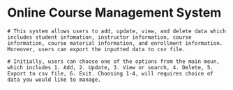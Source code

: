 # Online Course Management System
    # This system allows users to add, update, view, and delete data which includes student infomation, instructor information, course information, course material information, and enrollment information. Moreover, users can export the inputted data to csv file.

    # Initially, users can choose one of the options from the main meun, which includes 1. Add, 2. Update, 3. View or search, 4. Delete, 5. Export to csv file, 6. Exit. Choosing 1-4, will requires choice of data you would like to manage.
